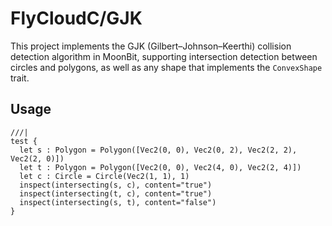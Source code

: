 # FlyCloudC/GJK

This project implements the GJK (Gilbert–Johnson–Keerthi) collision detection algorithm in MoonBit, supporting intersection detection between circles and polygons, as well as any shape that implements the `ConvexShape` trait.

## Usage

```moonbit
///|
test {
  let s : Polygon = Polygon([Vec2(0, 0), Vec2(0, 2), Vec2(2, 2), Vec2(2, 0)])
  let t : Polygon = Polygon([Vec2(0, 0), Vec2(4, 0), Vec2(2, 4)])
  let c : Circle = Circle(Vec2(1, 1), 1)
  inspect(intersecting(s, c), content="true")
  inspect(intersecting(t, c), content="true")
  inspect(intersecting(s, t), content="false")
}
```
